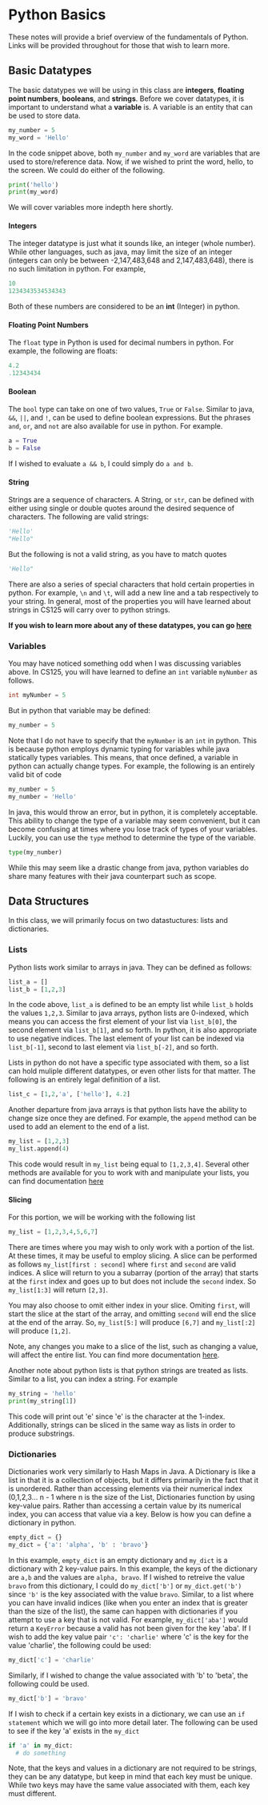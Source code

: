 # Python Basics
These notes will provide a brief overview of the fundamentals of Python. Links will be provided throughout for those that wish to learn more. 
## Basic Datatypes
The basic datatypes we will be using in this class are **integers**, **floating point numbers**, **booleans**, and **strings**.
Before we cover datatypes, it is important to understand what a **variable** is. A variable is an entity that can be used to store data.
```python
my_number = 5
my_word = 'Hello'
```
In the code snippet above, both `my_number` and `my_word` are variables that are used to store/reference data. Now, if we wished to print the word, hello, to the screen. We could do either of the following.
```python
print('hello')
print(my_word)
```
We will cover variables more indepth here shortly. 

#### Integers
The integer datatype is just what it sounds like, an integer (whole number). While other languages, such as java, may limit the size of an integer (integers can only be between -2,147,483,648 and 2,147,483,648), there is no such limitation in python. For example,
```python
10
1234343534534343
```
Both of these numbers are considered to be an **int** (Integer) in python.

#### Floating Point Numbers
The `float` type in Python is used for decimal numbers in python. For example, the following are floats:
```python
4.2
.12343434
```
#### Boolean
The `bool` type can take on one of two values, `True` or `False`. Similar to java, `&&`, `||`, and `!`, can be used to define boolean expressions. But the phrases `and`, `or`, and `not` are also available for use in python. For example.
```python
a = True
b = False
```
If I wished to evaluate `a && b`, I could simply do `a and b`. 

#### String
Strings are a sequence of characters. A String, or `str`, can be defined with either using single or double quotes around the desired sequence of characters. The following are valid strings:
```python
'Hello'
"Hello"
```
But the following is not a valid string, as you have to match quotes
```python
'Hello"
```
There are also a series of special characters that hold certain properties in python. For example, `\n` and `\t`, will add a new line and a tab respectively to your string. In general, most of the properties you will have learned about strings in CS125 will carry over to python strings.

**If you wish to learn more about any of these datatypes, you can go [here](https://realpython.com/python-data-types/#boolean-type-boolean-context-and-truthiness)**

### Variables
You may have noticed something odd when I was discussing variables above. In CS125, you will have learned to define an `int` variable `myNumber` as follows.
```java
int myNumber = 5
```
But in python that variable may be defined:
```python
my_number = 5
```
Note that I do not have to specify that the `myNumber` is an `int` in python. This is because python employs dynamic typing for variables while java statically types variables. This means, that once defined, a variable in python can actually change types. For example, the following is an entirely valid bit of code
```python
my_number = 5
my_number = 'Hello'
```
In java, this would throw an error, but in python, it is completely acceptable. This ability to change the type of a variable may seem convenient, but it can become confusing at times where you lose track of types of your variables. Luckily, you can use the `type` method to determine the type of the variable.
```python
type(my_number)
```
While this may seem like a drastic change from java, python variables do share many features with their java counterpart such as scope.

## Data Structures
In this class, we will primarily focus on two datastuctures: lists and dictionaries.

### Lists
Python lists work similar to arrays in java. They can be defined as follows:
```python
list_a = []
list_b = [1,2,3]
```
In the code above, `list_a` is defined to be an empty list while `list_b` holds the values `1,2,3`. Similar to java arrays, python lists are 0-indexed, which means you can access the first element of your list via `list_b[0]`, the second element via `list_b[1]`, and so forth. In python, it is also appropriate to use negative indices. The last element of your list can be indexed via `list_b[-1]`, second to last element via `list_b[-2]`, and so forth.

Lists in python do not have a specific type associated with them, so a list can hold muliple different datatypes, or even other lists for that matter. The following is an entirely legal definition of a list.
```python
list_c = [1,2,'a', ['hello'], 4.2]
```

Another departure from java arrays is that python lists have the ability to change size once they are defined. For example, the `append` method can be used to add an element to the end of a list.
```python
my_list = [1,2,3]
my_list.append(4)
```
This code would result in `my_list` being equal to `[1,2,3,4]`. Several other methods are available for you to work with and manipulate your lists, you can find documentation [here](https://docs.python.org/3/tutorial/datastructures.html)

#### Slicing
For this portion, we will be working with the following list
```python
my_list = [1,2,3,4,5,6,7]
```
There are times where you may wish  to only work with a portion of the list. At these times, it may be useful to employ slicing. A slice can be performed as follows `my_list[first : second]` where `first` and `second` are valid indices. A slice will return to you a subarray (portion of the array) that starts at the `first` index and goes up to but does not include the `second` index. So `my_list[1:3]` will return `[2,3]`. 

You may also choose to omit either index in your slice. Omiting `first`, will start the slice at the start of the array, and omitting `second` will end the slice at the end of the array. So, `my_list[5:]` will produce `[6,7]` and `my_list[:2]` will produce `[1,2]`.

Note, any changes you make to a slice of the list, such as changing a value, will affect the entire list. You can find more documentation [here](https://www.pythoncentral.io/how-to-slice-listsarrays-and-tuples-in-python/).

Another note about python lists is that python strings are treated as lists. Similar to a list, you can index a string. For example
```python
my_string = 'hello'
print(my_string[1])
```
This code will print out 'e' since 'e' is the character at the 1-index. Additionally, strings can be sliced in the same way as lists in order to produce substrings. 
### Dictionaries
Dictionaries work very similarly to Hash Maps in Java. A Dictionary is like a list in that it is a collection of objects, but it differs primarily in the fact that it is unordered. Rather than accessing elements via their numerical index (0,1,2,3... n - 1 where n is the size of the List, Dictionaries function by using key-value pairs. Rather than accessing a certain value by its numerical index, you can access that value via a key. Below is how you can define a dictionary in python.

```python
empty_dict = {}
my_dict = {'a': 'alpha', 'b' : 'bravo'}
```
In this example, `empty_dict` is an empty dictionary and `my_dict` is a dictionary with 2 key-value pairs. In this example, the keys of the dictionary are `a,b` and the values are `alpha, bravo`. If I wished to retreive the value `bravo` from this dictionary, I could do `my_dict['b']` or `my_dict.get('b')` since `'b'` is the key associated with the value `bravo`.
Similar, to a list where you can have invalid indices (like when you enter an index that is greater than the size of the list), the same can happen with dictionaries if you attempt to use a key that is not valid. For example, `my_dict['aba']` would return a `KeyError` because a valid has not been given for the key 'aba'. 
If I wish to add the key value pair `'c': 'charlie'` where 'c' is the key for the value 'charlie', the following could be used:
```python
my_dict['c'] = 'charlie'
```
Similarly, if I wished to change the value associated with 'b' to 'beta', the following could be used.
```python
my_dict['b'] = 'bravo'
```
If I wish to check if a certain key exists in a dictionary, we can use an `if statement` which we will go into more detail later. 
The following can be used to see if the key 'a' exists in the `my_dict`
```python
if 'a' in my_dict:
  # do something
```
Note, that the keys and values in a dictionary are not required to be strings, they can be any datatype, but keep in mind that each key must be unique. While two keys may have the same value associated with them, each key must different. 
